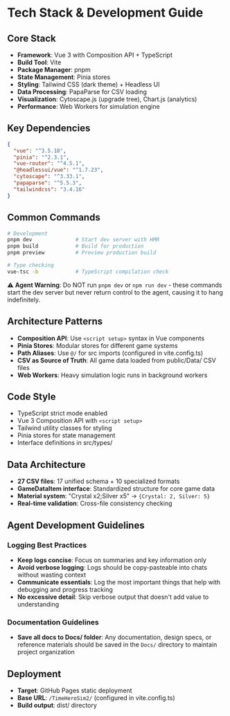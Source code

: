 # Tech Stack & Development Guide

## Core Stack
- **Framework**: Vue 3 with Composition API + TypeScript
- **Build Tool**: Vite 
- **Package Manager**: pnpm
- **State Management**: Pinia stores
- **Styling**: Tailwind CSS (dark theme) + Headless UI
- **Data Processing**: PapaParse for CSV loading
- **Visualization**: Cytoscape.js (upgrade tree), Chart.js (analytics)
- **Performance**: Web Workers for simulation engine

## Key Dependencies
```json
{
  "vue": "^3.5.18",
  "pinia": "^2.3.1", 
  "vue-router": "^4.5.1",
  "@headlessui/vue": "^1.7.23",
  "cytoscape": "^3.33.1",
  "papaparse": "^5.5.3",
  "tailwindcss": "3.4.16"
}
```

## Common Commands
```bash
# Development
pnpm dev              # Start dev server with HMR
pnpm build            # Build for production  
pnpm preview          # Preview production build

# Type checking
vue-tsc -b            # TypeScript compilation check
```

⚠️ **Agent Warning**: Do NOT run `pnpm dev` or `npm run dev` - these commands start the dev server but never return control to the agent, causing it to hang indefinitely.

## Architecture Patterns
- **Composition API**: Use `<script setup>` syntax in Vue components
- **Pinia Stores**: Modular stores for different game systems
- **Path Aliases**: Use `@/` for src imports (configured in vite.config.ts)
- **CSV as Source of Truth**: All game data loaded from public/Data/ CSV files
- **Web Workers**: Heavy simulation logic runs in background workers

## Code Style
- TypeScript strict mode enabled
- Vue 3 Composition API with `<script setup>`
- Tailwind utility classes for styling
- Pinia stores for state management
- Interface definitions in src/types/

## Data Architecture
- **27 CSV files**: 17 unified schema + 10 specialized formats
- **GameDataItem interface**: Standardized structure for core game data
- **Material system**: "Crystal x2;Silver x5" → `{Crystal: 2, Silver: 5}`
- **Real-time validation**: Cross-file consistency checking

## Agent Development Guidelines

### Logging Best Practices
- **Keep logs concise**: Focus on summaries and key information only
- **Avoid verbose logging**: Logs should be copy-pasteable into chats without wasting context
- **Communicate essentials**: Log the most important things that help with debugging and progress tracking
- **No excessive detail**: Skip verbose output that doesn't add value to understanding

### Documentation Guidelines
- **Save all docs to Docs/ folder**: Any documentation, design specs, or reference materials should be saved in the `Docs/` directory to maintain project organization

## Deployment
- **Target**: GitHub Pages static deployment
- **Base URL**: `/TimeHeroSim2/` (configured in vite.config.ts)
- **Build output**: dist/ directory